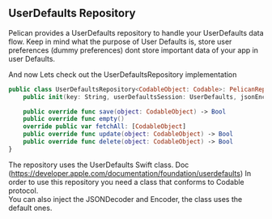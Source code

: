 
## UserDefaults Repository

Pelican provides a UserDefaults repository to handle your UserDefaults data flow.
Keep in mind what the purpose of User Defaults is, store user preferences (dummy preferences) dont store important data of your app in user Defaults.

And now Lets check out the UserDefaultsRepository implementation

```swift
public class UserDefaultsRepository<CodableObject: Codable>: PelicanRepository<CodableObject> {
    public init(key: String, userDefaultsSession: UserDefaults, jsonEncoder: JSONEncoder = JSONEncoder(), jsonDecoder: JSONDecoder = JSONDecoder())

    public override func save(object: CodableObject) -> Bool
    public override func empty()
    override public var fetchAll: [CodableObject]
    public override func update(object: CodableObject) -> Bool
    public override func delete(object: CodableObject) -> Bool
}
```
The repository uses the UserDefaults Swift class. Doc (https://developer.apple.com/documentation/foundation/userdefaults)
In order to use this repository you need a class that conforms to Codable protocol.  
You can also inject the JSONDecoder and Encoder, the class uses the default ones.

